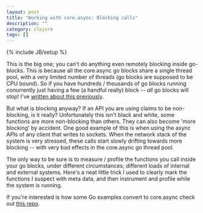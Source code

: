 ```yaml
---
layout: post
title: "Working with core.async: Blocking calls"
description: ""
category: clojure
tags: []
---
```

{% include JB/setup %}

This is the big one; you can't do anything even remotely blocking inside go-blocks. This is because all the core.async go blocks share a single thread pool, with a very limited number of threads (go blocks are supposed to be CPU bound). So if you have hundreds / thousands of go blocks running conurrently just having a few (a handful really) block -- *all* go blocks will stop! I've [written about this previously](http://martintrojer.github.io/clojure/2013/07/07/coreasync-and-blocking-io/).

But what is blocking anyway? If an API you are using claims to be non-blocking, is it really? Unfortunately this isn't black and white, some functions are more non-blocking than others. They can also become 'more blocking' by accident. One good example of this is when using the async APIs of any client that writes to sockets. When the network stack of the system is very stressed, these calls start slowly drifting towards more blocking -- with very bad effects in the core.async go thread pool.

The only way to be sure is to measure / profile the functions you call inside your go blocks, under different circumstances; different loads of internal and external systems. Here's a neat little trick I used to clearly mark the functions I suspect with meta data, and then instrument and profile while the system is running.

<script src="https://gist.github.com/martintrojer/9436582.js?file=blocking.clj"> </script>

If you're interested is how some Go examples convert to core.async check out [this repo](https://github.com/martintrojer/go-tutorials-core-async).
